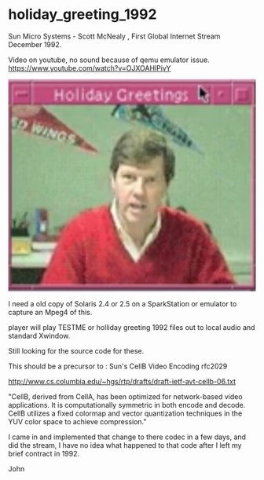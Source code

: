 # holiday_greeting_1992
Sun Micro Systems - Scott McNealy , First Global Internet Stream December 1992. 


Video on youtube, no sound because of qemu emulator issue.
https://www.youtube.com/watch?v=OJXOAHlPivY

![Image of Scott McNealy ](scottmcnealy1992a.png)

I need a old copy of Solaris 2.4 or 2.5 on a SparkStation or emulator to capture an Mpeg4 of this. 

player will play TESTME or holliday greeting 1992 files out to local audio and standard Xwindow. 

Still looking for the source code for these. 


This should be a precursor to : Sun's CellB Video Encoding rfc2029

http://www.cs.columbia.edu/~hgs/rtp/drafts/draft-ietf-avt-cellb-06.txt

"CellB, derived from CellA, has been optimized for network-based video
applications.  It is computationally symmetric in both encode and
decode.  CellB utilizes a fixed colormap and vector quantization
techniques in the YUV color space to achieve compression."

I came in and implemented that change to there codec in a few days, and did the stream, I have no idea what happened to that code after I left my brief contract in 1992. 

John

